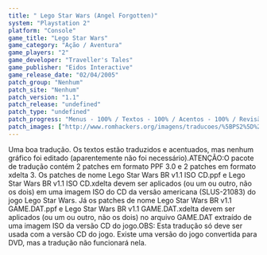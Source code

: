 ```yaml
---
title: " Lego Star Wars (Angel Forgotten)"
system: "Playstation 2"
platform: "Console"
game_title: "Lego Star Wars"
game_category: "Ação / Aventura"
game_players: "2"
game_developer: "Traveller's Tales"
game_publisher: "Eidos Interactive"
game_release_date: "02/04/2005"
patch_group: "Nenhum"
patch_site: "Nenhum"
patch_version: "1.1"
patch_release: "undefined"
patch_type: "undefined"
patch_progress: "Menus - 100% / Textos - 100% / Acentos - 100% / Revisão - 100%"
patch_images: ["http://www.romhackers.org/imagens/traducoes/%5BPS2%5D%20Lego%20Star%20Wars%20-%20Angel%20Forgotten%20-%201.jpg","http://www.romhackers.org/imagens/traducoes/%5BPS2%5D%20Lego%20Star%20Wars%20-%20Angel%20Forgotten%20-%202.jpg","http://www.romhackers.org/imagens/traducoes/%5BPS2%5D%20Lego%20Star%20Wars%20-%20Angel%20Forgotten%20-%203.jpg"]
---
```

Uma boa tradução. Os textos estão traduzidos e acentuados, mas nenhum gráfico foi editado (aparentemente não foi necessário).ATENÇÃO:O pacote de tradução contém 2 patches em formato PPF 3.0 e 2 patches em formato xdelta 3. Os patches de nome Lego Star Wars BR v1.1 ISO CD.ppf e Lego Star Wars BR v1.1 ISO CD.xdelta devem ser aplicados (ou um ou outro, não os dois) em uma imagem ISO do CD da versão americana (SLUS-21083) do jogo Lego Star Wars. Já os patches de nome Lego Star Wars BR v1.1 GAME.DAT.ppf e Lego Star Wars BR v1.1 GAME.DAT.xdelta devem ser aplicados (ou um ou outro, não os dois) no arquivo GAME.DAT extraído de uma imagem ISO da versão CD do jogo.OBS: Esta tradução só deve ser usada com a versão CD do jogo. Existe uma versão do jogo convertida para DVD, mas a tradução não funcionará nela.